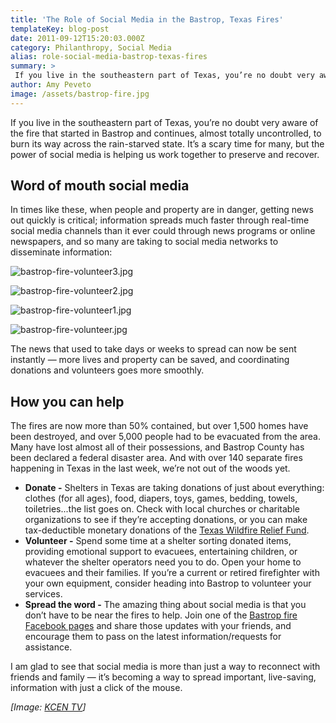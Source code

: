 ```yaml
---
title: 'The Role of Social Media in the Bastrop, Texas Fires'
templateKey: blog-post
date: 2011-09-12T15:20:03.000Z
category: Philanthropy, Social Media
alias: role-social-media-bastrop-texas-fires
summary: > 
 If you live in the southeastern part of Texas, you’re no doubt very aware of the fire that started in Bastrop and continues, almost totally uncontrolled, to burn its way across the rain-starved state. It’s a scary time for many, but the power of social media is helping us work together to preserve and recover.
author: Amy Peveto
image: /assets/bastrop-fire.jpg
---
```


If you live in the southeastern part of Texas, you’re no doubt very aware of the fire that started in Bastrop and continues, almost totally uncontrolled, to burn its way across the rain-starved state. It’s a scary time for many, but the power of social media is helping us work together to preserve and recover.

Word of mouth social media
--------------------------

In times like these, when people and property are in danger, getting news out quickly is critical; information spreads much faster through real-time social media channels than it ever could through news programs or online newspapers, and so many are taking to social media networks to disseminate information:

![bastrop-fire-volunteer3.jpg](/sites/default/files/bastrop-fire-volunteer3.jpg)

![bastrop-fire-volunteer2.jpg](/sites/default/files/bastrop-fire-volunteer2.jpg)

![bastrop-fire-volunteer1.jpg](/sites/default/files/bastrop-fire-volunteer1.jpg)

![bastrop-fire-volunteer.jpg](/sites/default/files/bastrop-fire-volunteer.jpg)

The news that used to take days or weeks to spread can now be sent instantly — more lives and property can be saved, and coordinating donations and volunteers goes more smoothly.

How you can help
----------------

The fires are now more than 50% contained, but over 1,500 homes have been destroyed, and over 5,000 people had to be evacuated from the area. Many have lost almost all of their possessions, and Bastrop County has been declared a federal disaster area. And with over 140 separate fires happening in Texas in the last week, we’re not out of the woods yet.

*   **Donate -** Shelters in Texas are taking donations of just about everything: clothes (for all ages), food, diapers, toys, games, bedding, towels, toiletries...the list goes on. Check with local churches or charitable organizations to see if they’re accepting donations, or you can make tax-deductible monetary donations of the [Texas Wildfire Relief Fund](http://www.txwildfirerelief.org/).
*   **Volunteer -** Spend some time at a shelter sorting donated items, providing emotional support to evacuees, entertaining children, or whatever the shelter operators need you to do. Open your home to evacuees and their families. If you’re a current or retired firefighter with your own equipment, consider heading into Bastrop to volunteer your services.
*   **Spread the word -** The amazing thing about social media is that you don’t have to be near the fires to help. Join one of the [Bastrop fire Facebook pages](https://www.facebook.com/search.php?q=bastrop&init=quick&tas=0.9190817380293357) and share those updates with your friends, and encourage them to pass on the latest information/requests for assistance.

I am glad to see that social media is more than just a way to reconnect with friends and family — it’s becoming a way to spread important, live-saving, information with just a click of the mouse.

_\[Image: [KCEN TV](http://www.kcentv.com/story/15433334/bst)\]_